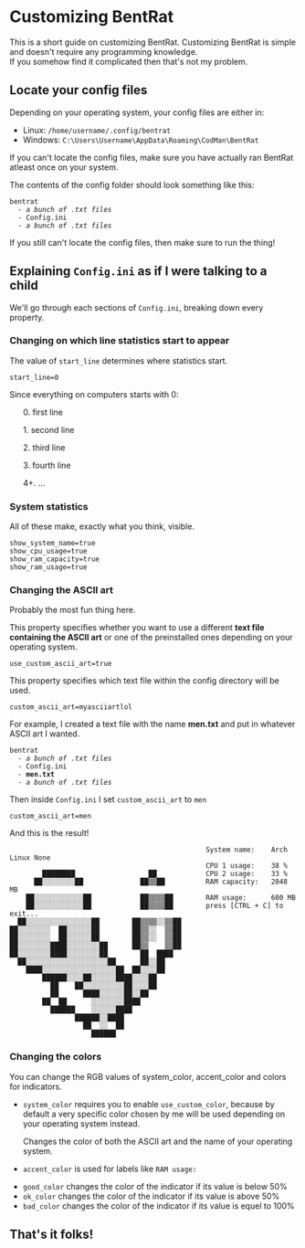 <h1>Customizing BentRat</h1>
<p>This is a short guide on customizing BentRat. Customizing BentRat is simple and doesn't require any programming knowledge.<br>If you somehow find it complicated then that's not my problem.</p>
<h2>Locate your config files</h2>
<p>Depending on your operating system, your config files are either in:</p>
<ul>
  <li>Linux: <code>/home/username/.config/bentrat</code></li>
  <li>Windows: <code>C:\Users\Username\AppData\Roaming\CodMan\BentRat</code></li>
</ul>
<p>If you can't locate the config files, make sure you have actually ran BentRat atleast once on your system.</p>
<p>The contents of the config folder should look something like this:</p>
<pre><code>bentrat
  - <i>a bunch of .txt files</i>
  - Config.ini
  - <i>a bunch of .txt files</i></code></pre>
<p>If you still can't locate the config files, then make sure to run the thing!</p>

<h2>Explaining <code>Config.ini</code> as if I were talking to a child</h2>
<p>We'll go through each sections of <code>Config.ini</code>, breaking down every property.</p>
<h3>Changing on which line statistics start to appear</h3>
<p>The value of <code>start_line</code> determines where statistics start.</p>
<pre><code>start_line=0</code></pre>
<p>Since everything on computers starts with 0:</p>
<ol>
  <p>0. first line</p>
  <p>1. second line</p>
  <p>2. third line</p>
  <p>3. fourth line</p>
  <p>4+. ...</p>
</ol>
<h3>System statistics</h3>
<p>All of these make, exactly what you think, visible.</p>
<pre><code>show_system_name=true
show_cpu_usage=true
show_ram_capacity=true
show_ram_usage=true</code></pre>
<h3>Changing the ASCII art</h3>
<p>Probably the most fun thing here.</p>
<p>This property specifies whether you want to use a different <strong>text file containing the ASCII art</strong> or one of the preinstalled ones depending on your operating system.</p>
<pre><code>use_custom_ascii_art=true</code></pre>
<p>This property specifies which text file within the config directory will be used.</p>
<pre><code>custom_ascii_art=myasciiartlol</code></pre>
<p>For example, I created a text file with the name <strong>men.txt</strong> and put in whatever ASCII art I wanted.</p>
<pre><code>bentrat
  - <i>a bunch of .txt files</i>
  - Config.ini
  - <strong>men.txt</strong>
  - <i>a bunch of .txt files</i></code></pre>
<p>Then inside <code>Config.ini</code> I set <code>custom_ascii_art</code> to <code>men</code></p>
<pre><code>custom_ascii_art=men</code></pre>
<p>And this is the result!</p>
<pre><code>                                                System name:    Arch Linux None
                                                CPU 1 usage:    38 %
        ████████                  ██            CPU 2 usage:    33 %
      ██░░░░░░░░██              ██▒▒██          RAM capacity:   2048 MB
    ██░░░░░░░░░░░░██            ██▒▒▒▒██        RAM usage:      600 MB
    ██░░░░░░░░░░░░██            ██▒▒▒▒██        press [CTRL + C] to exit...
  ██░░░░░░░░░░░░░░░░██        ██▒▒▒▒░░▒▒██      
██░░░░░░░░  ██░░░░░░██        ██▒▒░░  ▒▒██      
██░░░░░░░░  ██░░░░░░██        ██▒▒░░  ▒▒██
██░░░░░░░░████░░░░░░░░██      ██▒▒    ▒▒██
██░░░░░░░░████░░░░░░░░██        ██  ████
  ██░░░░░░░░░░░░░░░░░░░░██      ██░░██
    ████░░░░░░░░░░░░░░░░░░██  ██░░░░██
        ██████░░░░██░░░░░░████░░░░██
          ██    ██░░░░░░░░░░██░░░░██
          ██      ████░░░░░░██░░██
        ██  ██      ░░░░░░░░████
          ██████    ░░░░░░████
                ██████░░████
                  ██  ░░  ██
                    ██████</code></pre>
<h3>Changing the colors</h3>
<p>You can change the RGB values of system_color, accent_color and colors for indicators.</p>
<ul>
<li><p><code>system_color</code> requires you to enable <code>use_custom_color</code>, because by default a very specific color chosen by me will be used depending on your operating system instead.</p>
  <p>Changes the color of both the ASCII art and the name of your operating system.</p></li>
<li><p><code>accent_color</code> is used for labels like <code>RAM usage:</code></p></li>
<li><code>good_color</code> changes the color of the indicator if its value is below 50%</li>
<li><code>ok_color</code> changes the color of the indicator if its value is above 50%</li>
<li><code>bad_color</code> changes the color of the indicator if its value is equel to 100%</li>
</ul>

<h2>That's it folks!</h2>

